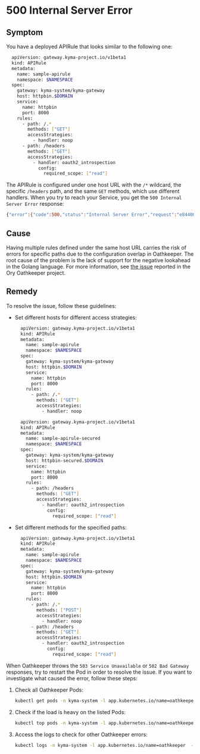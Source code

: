 # 500 Internal Server Error

## Symptom

You have a deployed APIRule that looks similar to the following one: 

  ```bash
    apiVersion: gateway.kyma-project.io/v1beta1
    kind: APIRule
    metadata:
      name: sample-apirule
      namespace: $NAMESPACE
    spec:
      gateway: kyma-system/kyma-gateway
      host: httpbin.$DOMAIN
      service:
        name: httpbin
        port: 8000
      rules:
        - path: /.*
          methods: ["GET"]
          accessStrategies:
            - handler: noop
        - path: /headers
          methods: ["GET"]
          accessStrategies:
            - handler: oauth2_introspection
              config:
                required_scope: ["read"]
  ```
The APIRule is configured under one host URL with the `/*` wildcard, the specific `/headers` path, and the same `GET` methods, which use different handlers.
When you try to reach your Service, you get the `500 Internal Server Error` response:

  ```bash
  {"error":{"code":500,"status":"Internal Server Error","request":"e84400db-16b3-4818-9370-f10a6b4f3876","message":"An internal server error occurred, please contact the system administrator"}}
  ```

## Cause

Having multiple rules defined under the same host URL carries the risk of errors for specific paths due to the configuration overlap in Oathkeeper.
The root cause of the problem is the lack of support for the negative lookahead in the Golang language. For more information, see [the issue](https://github.com/ory/oathkeeper/issues/157) reported in the Ory Oathkeeper project.

## Remedy

To resolve the issue, follow these guidelines:

- Set different hosts for different access strategies:

  ```bash
    apiVersion: gateway.kyma-project.io/v1beta1
    kind: APIRule
    metadata:
      name: sample-apirule
      namespace: $NAMESPACE
    spec:
      gateway: kyma-system/kyma-gateway
      host: httpbin.$DOMAIN
      service:
        name: httpbin
        port: 8000
      rules:
        - path: /.*
          methods: ["GET"]
          accessStrategies:
            - handler: noop
  ```

  ```bash
    apiVersion: gateway.kyma-project.io/v1beta1
    kind: APIRule
    metadata:
      name: sample-apirule-secured
      namespace: $NAMESPACE
    spec:
      gateway: kyma-system/kyma-gateway
      host: httpbin-secured.$DOMAIN
      service:
        name: httpbin
        port: 8000
      rules:
        - path: /headers
          methods: ["GET"]
          accessStrategies:
            - handler: oauth2_introspection
              config:
                required_scope: ["read"]
  ```

- Set different methods for the specified paths:

  ```bash
    apiVersion: gateway.kyma-project.io/v1beta1
    kind: APIRule
    metadata:
      name: sample-apirule
      namespace: $NAMESPACE
    spec:
      gateway: kyma-system/kyma-gateway
      host: httpbin.$DOMAIN
      service:
        name: httpbin
        port: 8000
      rules:
        - path: /.*
          methods: ["POST"]
          accessStrategies:
            - handler: noop
        - path: /headers
          methods: ["GET"]
          accessStrategies:
            - handler: oauth2_introspection
              config:
                required_scope: ["read"]
  ```


When Oathkeeper throws the `503 Service Unavailable` or `502 Bad Gateway` responses, try to restart the Pod in order to resolve the issue. If you want to investigate what caused the error, follow these steps:

1. Check all Oathkeeper Pods:

    ```bash
    kubectl get pods -n kyma-system -l app.kubernetes.io/name=oathkeeper
    ```

2. Check if the load is heavy on the listed Pods:

    ```bash
   kubectl top pods -n kyma-system -l app.kubernetes.io/name=oathkeeper
   ```

3. Access the logs to check for other Oathkeeper errors:

    ```bash
    kubectl logs -n kyma-system -l app.kubernetes.io/name=oathkeeper  -c oathkeeper
   ```
